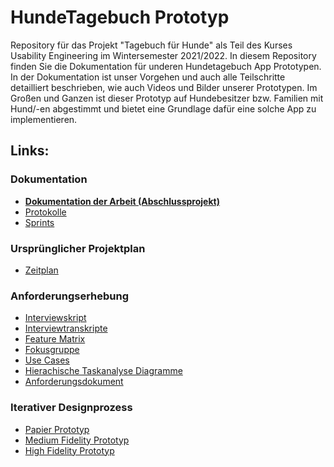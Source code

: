 # HundeTagebuch Prototyp

Repository für das Projekt "Tagebuch für Hunde" als Teil des Kurses Usability Engineering im Wintersemester 2021/2022.
In diesem Repository finden Sie die Dokumentation für underen Hundetagebuch App Prototypen. In der Dokumentation ist unser Vorgehen und auch alle Teilschritte detailliert beschrieben, wie auch Videos und Bilder unserer Prototypen. Im Großen und Ganzen ist dieser Prototyp auf Hundebesitzer bzw. Familien mit Hund/-en abgestimmt und bietet eine Grundlage dafür eine solche App zu implementieren.

## Links:
### Dokumentation
- **[Dokumentation der Arbeit (Abschlussprojekt)]()**
- [Protokolle](./Protokolle.md)
- [Sprints](https://github.com/MatthiasDobiosz/HundeTagebuch/projects)
### Ursprünglicher Projektplan
- [Zeitplan](https://github.com/MatthiasDobiosz/HundeTagebuch/blob/main/ZeitplanProjekt.xlsx)
### Anforderungserhebung
- [Interviewskript](https://github.com/MatthiasDobiosz/HundeTagebuch/blob/main/Anforderungserhebung/Interviews/Skript%20Interview.pdf)
- [Interviewtranskripte](https://github.com/MatthiasDobiosz/HundeTagebuch/blob/main/Interviewtranskripte.pdf)
- [Feature Matrix](https://github.com/MatthiasDobiosz/HundeTagebuch/blob/main/FeatureMatrix.xlsx)
- [Fokusgruppe](https://github.com/MatthiasDobiosz/HundeTagebuch/tree/main/Fokusgruppe)
- [Use Cases](https://github.com/MatthiasDobiosz/HundeTagebuch/blob/main/Use%20Cases.pdf)
- [Hierachische Taskanalyse Diagramme](https://github.com/MatthiasDobiosz/HundeTagebuch/blob/main/Hierachische%20Taskanalyse.pdf)
- [Anforderungsdokument](https://github.com/MatthiasDobiosz/HundeTagebuch/blob/main/Anforderungsdokument.xlsx)
### Iterativer Designprozess
- [Papier Prototyp](https://github.com/MatthiasDobiosz/HundeTagebuch/tree/main/Paper%20Prototype)
- [Medium Fidelity Prototyp](https://github.com/MatthiasDobiosz/HundeTagebuch/tree/main/Medium%20Fidelity)
- [High Fidelity Prototyp](https://github.com/MatthiasDobiosz/HundeTagebuch/tree/main/High-Fidelity)
